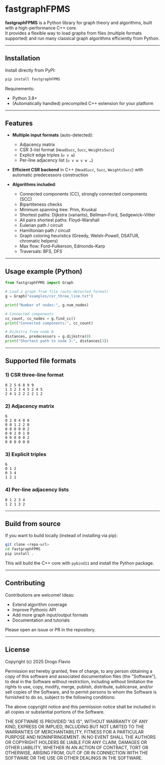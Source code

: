 # fastgraphFPMS

**fastgraphFPMS** is a Python library for graph theory and algorithms, built with a high-performance C++ core.  
It provides a flexible way to load graphs from files (multiple formats supported) and run many classical graph algorithms efficiently from Python.

---

## Installation

Install directly from PyPI:

```bash
pip install fastgraphFPMS
````

Requirements:

* Python 3.8+
* (Automatically handled) precompiled C++ extension for your platform

---

## Features

* **Multiple input formats** (auto-detected):

  * Adjacency matrix
  * CSR 3-list format (`HeadSucc`, `Succ`, `WeightsSucc`)
  * Explicit edge triples (`u v w`)
  * Per-line adjacency list (`u v w v w …`)
* **Efficient CSR backend** in C++ (`HeadSucc`, `Succ`, `WeightsSucc`) with automatic predecessors construction
* **Algorithms included**:

  * Connected components (CC), strongly connected components (SCC)
  * Bipartiteness checks
  * Minimum spanning tree: Prim, Kruskal
  * Shortest paths: Dijkstra (variants), Bellman–Ford, Sedgewick–Vitter
  * All pairs shortest paths: Floyd–Warshall
  * Eulerian path / circuit
  * Hamiltonian path / circuit
  * Graph coloring heuristics (Greedy, Welsh–Powell, DSATUR, chromatic helpers)
  * Max flow: Ford–Fulkerson, Edmonds–Karp
  * Traversals: BFS, DFS

---

## Usage example (Python)

```python
from fastgraphFPMS import Graph

# Load a graph from file (auto-detected format)
g = Graph("examples/csr_three_line.txt")

print("Number of nodes:", g.num_nodes)

# Connected components
cc_count, cc_nodes = g.find_cc()
print("Connected components:", cc_count)

# Dijkstra from node 0
distances, predecessors = g.dijkstra(0)
print("Shortest path to node 3:", distances[3])
```

---

## Supported file formats

### 1) CSR three-line format

```
0 2 5 6 8 9 9
1 3 2 3 4 5 2 4 5
2 4 1 2 2 2 2 1 2
```

### 2) Adjacency matrix

```
6
0 2 0 4 0 0
0 0 1 2 2 0
0 0 0 0 0 2
0 0 2 0 1 0
0 0 0 0 0 2
0 0 0 0 0 0
```

### 3) Explicit triples

```
6
0 1 2
0 3 4
1 2 1
```

### 4) Per-line adjacency lists

```
0 1 2 3 4
1 2 1 3 2
```

---

## Build from source

If you want to build locally (instead of installing via pip):

```bash
git clone <repo-url>
cd fastgraphFPMS
pip install .
```

This will build the C++ core with `pybind11` and install the Python package.

---

## Contributing

Contributions are welcome!
Ideas:

* Extend algorithm coverage
* Improve Pythonic API
* Add more graph input/output formats
* Documentation and tutorials

Please open an issue or PR in the repository.

---

## License

Copyright (c) 2025 Drogo Flavio

Permission est hereby granted, free of charge, to any person obtaining a copy
of this software and associated documentation files (the "Software"), to deal
in the Software without restriction, including without limitation the rights
to use, copy, modify, merge, publish, distribute, sublicense, and/or sell
copies of the Software, and to permit persons to whom the Software is
furnished to do so, subject to the following conditions:

The above copyright notice and this permission notice shall be included in all
copies or substantial portions of the Software.

THE SOFTWARE IS PROVIDED "AS IS", WITHOUT WARRANTY OF ANY KIND, EXPRESS OR
IMPLIED, INCLUDING BUT NOT LIMITED TO THE WARRANTIES OF MERCHANTABILITY,
FITNESS FOR A PARTICULAR PURPOSE AND NONINFRINGEMENT. IN NO EVENT SHALL THE
AUTHORS OR COPYRIGHT HOLDERS BE LIABLE FOR ANY CLAIM, DAMAGES OR OTHER
LIABILITY, WHETHER IN AN ACTION OF CONTRACT, TORT OR OTHERWISE, ARISING FROM,
OUT OF OR IN CONNECTION WITH THE SOFTWARE OR THE USE OR OTHER DEALINGS IN THE
SOFTWARE.